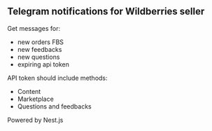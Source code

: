 ## Telegram notifications for Wildberries seller

Get messages for:

- new orders FBS
- new feedbacks
- new questions
- expiring api token


API token should include methods:
- Content
- Marketplace
- Questions and feedbacks

Powered by Nest.js

